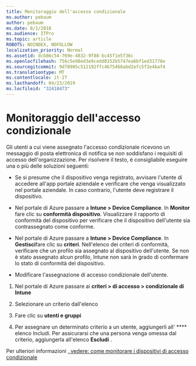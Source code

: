 ```yaml
---
title: Monitoraggio dell'accesso condizionale
ms.author: pebaum
author: pebaum
ms.date: 8/1/2018
ms.audience: ITPro
ms.topic: article
ROBOTS: NOINDEX, NOFOLLOW
localization_priority: Normal
ms.assetid: dcb86c54-769e-4832-9f88-bc45f1e5f36c
ms.openlocfilehash: 756c5e98ed3e9cedd0152b5747ea6bf1ed31778e
ms.sourcegitcommit: 9d78905c512192ffc4675468abd2efc5f2e4baf4
ms.translationtype: MT
ms.contentlocale: it-IT
ms.lasthandoff: 04/23/2019
ms.locfileid: "32418473"
---
```

# <a name="monitoring-conditional-access"></a>Monitoraggio dell'accesso condizionale

Gli utenti a cui viene assegnato l'accesso condizionale ricevono un messaggio di posta elettronica di notifica se non soddisfano i requisiti di accesso dell'organizzazione. Per risolvere il testo, è consigliabile eseguire una o più delle soluzioni seguenti:
  
- Se si presume che il dispositivo venga registrato, avvisare l'utente di accedere all'app portale aziendale e verificare che venga visualizzato nel portale aziendale. In caso contrario, l'utente deve registrare il dispositivo.
    
- Nel portale di Azure passare a **Intune \> Device Compliance**. In **Monitor** fare clic su **conformità dispositivo**. Visualizzare il rapporto di conformità del dispositivo per verificare che il dispositivo dell'utente sia contrassegnato come conforme. 
    
- Nel portale di Azure passare a **Intune \> Device Compliance**. In **Gestisci**fare clic su **criteri**. Nell'elenco dei criteri di conformità, verificare che un profilo sia assegnato al dispositivo dell'utente. Se non è stato assegnato alcun profilo, Intune non sarà in grado di confermare lo stato di conformità del dispositivo. 
    
- Modificare l'assegnazione di accesso condizionale dell'utente.
    
1. Nel portale di Azure passare ai **criteri \> di accesso \> condizionale di Intune**
    
2. Selezionare un criterio dall'elenco
    
3. Fare clic su **utenti e gruppi**
    
4. Per assegnare un determinato criterio a un utente, aggiungerli all' **** elenco Includi. Per assicurarsi che una persona venga omessa dal criterio, aggiungerla all'elenco **Escludi** . 
    
Per ulteriori informazioni [, vedere: come monitorare i dispositivi di accesso condizionale](https://docs.microsoft.com/intune/conditional-access-exchange-monitor)
  

